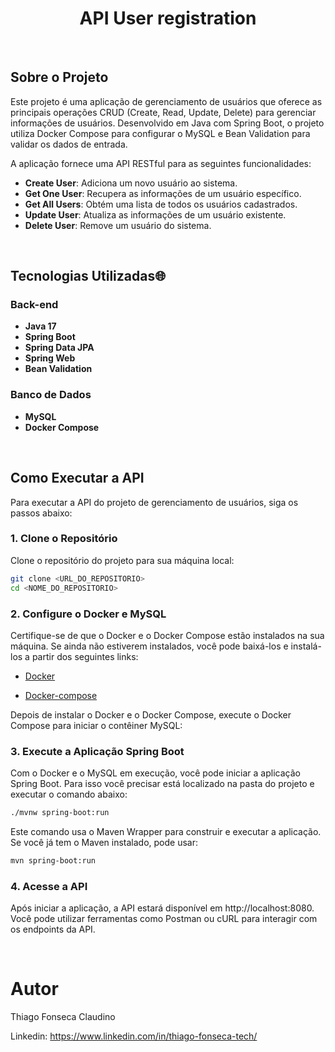 <h1 align="center">
 API User registration
</h1>

<br>

## Sobre o Projeto

Este projeto é uma aplicação de gerenciamento de usuários que oferece as principais operações CRUD (Create, Read, Update, Delete) para gerenciar informações de usuários. Desenvolvido em Java com Spring Boot, o projeto utiliza Docker Compose para configurar o MySQL e Bean Validation para validar os dados de entrada.

A aplicação fornece uma API RESTful para as seguintes funcionalidades:

- **Create User**: Adiciona um novo usuário ao sistema.
- **Get One User**: Recupera as informações de um usuário específico.
- **Get All Users**: Obtém uma lista de todos os usuários cadastrados.
- **Update User**: Atualiza as informações de um usuário existente.
- **Delete User**: Remove um usuário do sistema.

<br>

## Tecnologias Utilizadas🌐

### Back-end

- **Java 17**
- **Spring Boot**
- **Spring Data JPA**
- **Spring Web**
- **Bean Validation**

### Banco de Dados

- **MySQL**
- **Docker Compose**

<br>

## Como Executar a API

Para executar a API do projeto de gerenciamento de usuários, siga os passos abaixo:

### 1. Clone o Repositório

Clone o repositório do projeto para sua máquina local:

```bash
git clone <URL_DO_REPOSITORIO>
cd <NOME_DO_REPOSITORIO>
```

### 2. Configure o Docker e MySQL

Certifique-se de que o Docker e o Docker Compose estão instalados na sua máquina. Se ainda não estiverem instalados, você pode baixá-los e instalá-los a partir dos seguintes links:

- [Docker](https://www.docker.com/products/docker-desktop/)

- [Docker-compose](https://docs.docker.com/compose/install/)

Depois de instalar o Docker e o Docker Compose, execute o Docker Compose para iniciar o contêiner MySQL:

### 3. Execute a Aplicação Spring Boot

Com o Docker e o MySQL em execução, você pode iniciar a aplicação Spring Boot. Para isso você precisar está localizado na pasta do projeto e executar o comando abaixo:

```bash
./mvnw spring-boot:run
```

Este comando usa o Maven Wrapper para construir e executar a aplicação. Se você já tem o Maven instalado, pode usar:

```bash
mvn spring-boot:run
```

### 4. Acesse a API

   Após iniciar a aplicação, a API estará disponível em http://localhost:8080. Você pode utilizar ferramentas como Postman ou cURL para interagir com os endpoints da API.

<br>

# Autor

Thiago Fonseca Claudino

Linkedin: https://www.linkedin.com/in/thiago-fonseca-tech/
